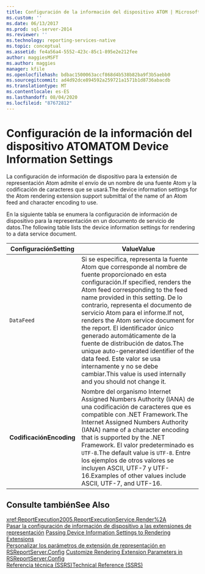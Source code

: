 ```yaml
---
title: Configuración de la información del dispositivo ATOM | Microsoft Docs
ms.custom: ''
ms.date: 06/13/2017
ms.prod: sql-server-2014
ms.reviewer: ''
ms.technology: reporting-services-native
ms.topic: conceptual
ms.assetid: fe4a56a4-5552-423c-85c1-895e2e212fee
author: maggiesMSFT
ms.author: maggies
manager: kfile
ms.openlocfilehash: bdbac1500063accf868d4b538b82ba9f3b5aebb0
ms.sourcegitcommit: ad4d92dce894592a259721a1571b1d8736abacdb
ms.translationtype: MT
ms.contentlocale: es-ES
ms.lasthandoff: 08/04/2020
ms.locfileid: "87672812"
---
```

# <a name="atom-device-information-settings"></a><span data-ttu-id="eb07f-102">Configuración de la información del dispositivo ATOM</span><span class="sxs-lookup"><span data-stu-id="eb07f-102">ATOM Device Information Settings</span></span>
  <span data-ttu-id="eb07f-103">La configuración de información de dispositivo para la extensión de representación Atom admite el envío de un nombre de una fuente Atom y la codificación de caracteres que se usará.</span><span class="sxs-lookup"><span data-stu-id="eb07f-103">The device information settings for the Atom rendering extension support submittal of the name of an Atom feed and character encoding to use.</span></span>  
  
 <span data-ttu-id="eb07f-104">En la siguiente tabla se enumera la configuración de información de dispositivo para la representación en un documento de servicio de datos.</span><span class="sxs-lookup"><span data-stu-id="eb07f-104">The following table lists the device information settings for rendering to a data service document.</span></span>  
  
|<span data-ttu-id="eb07f-105">Configuración</span><span class="sxs-lookup"><span data-stu-id="eb07f-105">Setting</span></span>|<span data-ttu-id="eb07f-106">Value</span><span class="sxs-lookup"><span data-stu-id="eb07f-106">Value</span></span>|  
|-------------|-----------|  
|`DataFeed`|<span data-ttu-id="eb07f-107">Si se especifica, representa la fuente Atom que corresponde al nombre de fuente proporcionado en esta configuración.</span><span class="sxs-lookup"><span data-stu-id="eb07f-107">If specified, renders the Atom feed corresponding to the feed name provided in this setting.</span></span> <span data-ttu-id="eb07f-108">De lo contrario, representa el documento de servicio Atom para el informe.</span><span class="sxs-lookup"><span data-stu-id="eb07f-108">If not, renders the Atom service document for the report.</span></span> <span data-ttu-id="eb07f-109">El identificador único generado automáticamente de la fuente de distribución de datos.</span><span class="sxs-lookup"><span data-stu-id="eb07f-109">The unique auto-generated identifier of the data feed.</span></span> <span data-ttu-id="eb07f-110">Este valor se usa internamente y no se debe cambiar.</span><span class="sxs-lookup"><span data-stu-id="eb07f-110">This  value is used internally and you should not change it.</span></span>|  
|<span data-ttu-id="eb07f-111">**Codificación**</span><span class="sxs-lookup"><span data-stu-id="eb07f-111">**Encoding**</span></span>|<span data-ttu-id="eb07f-112">Nombre del organismo Internet Assigned Numbers Authority (IANA) de una codificación de caracteres que es compatible con .NET Framework.</span><span class="sxs-lookup"><span data-stu-id="eb07f-112">The Internet Assigned Numbers Authority (IANA) name of a character encoding that is supported by the .NET Framework.</span></span> <span data-ttu-id="eb07f-113">El valor predeterminado es `UTF-8`.</span><span class="sxs-lookup"><span data-stu-id="eb07f-113">The default value is `UTF-8`.</span></span> <span data-ttu-id="eb07f-114">Entre los ejemplos de otros valores se incluyen ASCII, UTF-7 y UTF-16.</span><span class="sxs-lookup"><span data-stu-id="eb07f-114">Examples of other values include ASCII, UTF-7, and UTF-16.</span></span>|  
  
## <a name="see-also"></a><span data-ttu-id="eb07f-115">Consulte también</span><span class="sxs-lookup"><span data-stu-id="eb07f-115">See Also</span></span>  
 <xref:ReportExecution2005.ReportExecutionService.Render%2A>   
 <span data-ttu-id="eb07f-116">[Pasar la configuración de información de dispositivo a las extensiones de representación](report-server-web-service/net-framework/passing-device-information-settings-to-rendering-extensions.md) </span><span class="sxs-lookup"><span data-stu-id="eb07f-116">[Passing Device Information Settings to Rendering Extensions](report-server-web-service/net-framework/passing-device-information-settings-to-rendering-extensions.md) </span></span>  
 <span data-ttu-id="eb07f-117">[Personalizar los parámetros de extensión de representación en RSReportServer.Config](customize-rendering-extension-parameters-in-rsreportserver-config.md) </span><span class="sxs-lookup"><span data-stu-id="eb07f-117">[Customize Rendering Extension Parameters in RSReportServer.Config](customize-rendering-extension-parameters-in-rsreportserver-config.md) </span></span>  
 [<span data-ttu-id="eb07f-118">Referencia técnica &#40;SSRS&#41;</span><span class="sxs-lookup"><span data-stu-id="eb07f-118">Technical Reference &#40;SSRS&#41;</span></span>](../../2014/reporting-services/technical-reference-ssrs.md)  
  
  
